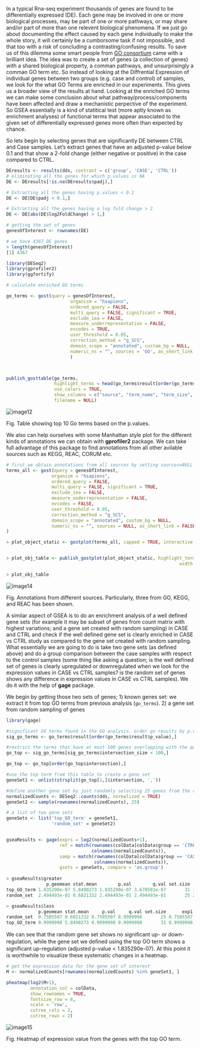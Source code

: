 In a typical Rna-seq experiment thousands of genes are found to be differentially expressed (DE). Each gene may be involved in one or more biological processes, may be part of one or more pathways, or may share and/or part of more than one relevent biological phenomena. If we just go about documenting the effect caused by each gene individually to make the whole story, it will certainly be a cumborsome task if not impossible, and that too with a risk of concluding a contrasting/confusing results. To save us of this dilemma some smart people from [GO consortium](http://geneontology.org/)  came with a brilliant idea. The idea was to create a set of genes (a collection of genes) with a shared biological property, a comman pathways, and unsurprisingly a comman GO term etc. So instead of looking at the Diffrential Expression of individual genes between two groups (e.g. case and control) of samples, we look for the what GO Terms are enriched in our experiments. This gives us a broader view of the results at hand. Looking at the enriched GO terms we can make some conclusion about what pathway/process/components have been affected and draw a mechanistic perpective of the experiment. So GSEA essentially is a kind of statitical test (more aptly known as enrichment analyses) of functional terms that appear associated to the given set of differentially expressed genes more often than expected by chance. 

So lets begin by selecting genes that are significantly DE between CTRL and Case samples. Let’s extract genes that have an adjusted p-value below 0.1 and that show a 2-fold change (either negative or positive) in the case compared to CTRL.

```r
DEresults <- results(dds, contrast = c('group', 'CASE', 'CTRL'))
# eliminating all the genes for which p.values is NA
DE <- DEresults[!is.na(DEresults$padj),]

# Extracting all the genes having p.values < 0.1
DE <- DE[DE$padj < 0.1,]

# Extracting all the genes having a log fold change > 2
DE <- DE[abs(DE$log2FoldChange) > 1,]

# getting the set of genes 
genesOfInterest <- rownames(DE)

# we have 4367 DE genes
> length(genesOfInterest)
[1] 4367

library(DESeq2)
library(gprofiler2)
library(ggfortify)

# calculate enriched GO terms

go_terms <- gost(query = genesOfInterest,
                        organism = "hsapiens",
                        ordered_query = FALSE, 
                        multi_query = FALSE, significant = TRUE,
                        exclude_iea = FALSE, 
                        measure_underrepresentation = FALSE, 
                        evcodes = TRUE, 
                        user_threshold = 0.05, 
                        correction_method = "g_SCS", 
                        domain_scope = "annotated", custom_bg = NULL, 
                        numeric_ns = "", sources = 'GO', as_short_link = FALSE
                        )



publish_gosttable(go_terms, 
                  highlight_terms = head(go_terms$result[order(go_terms$result$p_value),],10),
                  use_colors = TRUE, 
                  show_columns = c("source", "term_name", "term_size", "intersection_size"),
                  filename = NULL)

```
![image12](https://user-images.githubusercontent.com/85447250/217903209-00037714-95cd-4ff6-bd6b-7dcf5d54803e.png)

Fig. Table showing top 10 Go terms based on the p.values.

We also can help ourselves with some Manhattan style plot for the different kinds of annotations we can obtain with **gprofiler2** package. We can take full advantage of this package to find annotations from all other avilable sources such as KEGG, REAC, CORUM etc.

```r
# first we obtain annotations from all sources by setting sources=NULL in gost()
terms_all <- gost(query = genesOfInterest,
                 organism = "hsapiens",
                 ordered_query = FALSE, 
                 multi_query = FALSE, significant = TRUE,
                 exclude_iea = FALSE, 
                 measure_underrepresentation = FALSE, 
                 evcodes = FALSE, 
                 user_threshold = 0.05, 
                 correction_method = "g_SCS", 
                 domain_scope = "annotated", custom_bg = NULL, 
                 numeric_ns = "", sources = NULL, as_short_link = FALSE
)

> plot_object_static <- gostplot(terms_all, capped = TRUE, interactive = F)


> plot_obj_table <- publish_gostplot(plot_object_static, highlight_terms = c("GO:0015850", "REAC:R-HSA-1474244", "KEGG:04080"),
                                                                 width = NA, height = NA, filename = NA)

> plot_obj_table

```

![image14](https://user-images.githubusercontent.com/85447250/217913585-4f1094e9-ecc2-469f-8ed7-a859bfbc6463.png)

Fig. Annotations from different sources. Particularly, three from GO, KEGG, and REAC has been shown.


A similar aspect of GSEA is to do an enrichment analysis of a well defined gene sets (for example it may be subset of genes from count matrix with highest variations; and a gene set created with random sampling)  in CASE and CTRL and check if the well defined gene set is clearly enriched in CASE vs CTRL study as compared to the gene set created with random sampling. What essentially we are going to do is take two gene sets (as defined above) and do a group comparison between the case
samples with respect to the control samples (some thing like asking a question; is the well defined set of genes is clearly upregulated or downregulated when we look for the expression values in CASE vs CTRL samples? is the random set of genes shows any difference in expression values in CASE vs CTRL samples). We do it with the help of **gage** package.

We begin by getting those two sets of genes; 1) known genes set: we extract it from top GO terms from previous analysis (`go_terms`). 2) a gene set from random sampling of genes

```r
library(gage)

#significant GO terms found in the GO analysis. order go results by p.value
sig_go_terms <- go_terms$result[order(go_terms$result$p_value),]

#restrict the terms that have at most 100 genes overlapping with the query
go_top <- sig_go_terms[sig_go_terms$intersection_size < 100,]

go_top <- go_top[order(go_top$intersection),]

#use the top term from this table to create a gene set
geneSet1 <- unlist(strsplit(go_top[1,]$intersection, ','))

#define another gene set by just randomly selecting 25 genes from the counts tables
normalizedCounts <- DESeq2::counts(dds, normalized = TRUE)
geneSet2 <- sample(rownames(normalizedCounts), 25)

# a list of two gene sets
geneSets <- list('top_GO_term' = geneSet1,
                 'random_set' = geneSet2)


gseaResults <- gage(exprs = log2(normalizedCounts+1),
                    ref = match(rownames(colData[colData$group == 'CTRL',]),
                                colnames(normalizedCounts)),
                    samp = match(rownames(colData[colData$group == 'CASE',]),
                                 colnames(normalizedCounts)),
                    gsets = geneSets, compare = 'as.group')
                    
> gseaResults$greater
               p.geomean stat.mean        p.val        q.val set.size         exp1
top_GO_term 1.835290e-07 5.8490273 1.835290e-07 3.670581e-07       31 1.835290e-07
random_set  2.494493e-01 0.6821332 2.494493e-01 2.494493e-01       25 2.494493e-01

> gseaResults$less
            p.geomean stat.mean     p.val     q.val set.size      exp1
random_set  0.7505507 0.6821332 0.7505507 0.9999998       25 0.7505507
top_GO_term 0.9999998 5.8490273 0.9999998 0.9999998       31 0.9999998
```
We can see that the random gene set shows no signiﬁcant up- or down-regulation, while the gene set we deﬁned using the top GO term shows a signiﬁcant up-regulation (adjusted p-value < 1.835290e-07). At this point it is worthwhile to visualize these systematic changes in a heatmap.

```r
# get the expression data for the gene set of interest
M <- normalizedCounts[rownames(normalizedCounts) %in% geneSet1, ]

pheatmap(log2(M+1),
         annotation_col = colData,
         show_rownames = TRUE,
         fontsize_row = 8,
         scale = 'row',
         cutree_cols = 2,
         cutree_rows = 2)
```
![image15](https://user-images.githubusercontent.com/85447250/218023331-a51c3040-20b3-43c8-846e-b5c876070612.png)

Fig. Heatmap of expression value from the genes with the top GO term. 




